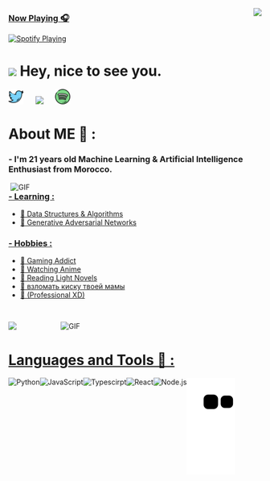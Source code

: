 <a href="https://discord.gg/11pm"> <img  align="right" src="https://lanyard.cnrad.dev/api/428692060619407370?idleMessage=%22𝙇𝙖𝙯𝙮%20𝙋𝙚𝙤𝙥𝙡𝙚%20𝙒𝙤𝙧𝙠%20𝙎𝙢𝙖𝙧𝙩𝙚𝙧.%22&borderRadius=25px" />
### Now Playing 🎧

[<img src="https://spotify-github-profile.vercel.app/api/view.svg?uid=rsspczkp3g4guni467rak4x8e&cover_image=true&theme=natemoo-re" alt="Spotify Playing" width="350" style="align: left"/>](https://open.spotify.com/user/rsspczkp3g4guni467rak4x8e)



<h1><img src="https://emojis.slackmojis.com/emojis/images/1531849430/4246/blob-sunglasses.gif?1531849430" width="30"/> Hey, nice to see you.</h1>

<p align="left">
<a href="https://twitter.com/11pmU" target="_blank"><img height="30" src="https://raw.githubusercontent.com/AbhishekMaira10/AbhishekMaira10/master/Resources/png/twitter.png?raw=true"></a>&nbsp;&nbsp;&nbsp;&nbsp;&nbsp;
<a href="https://www.instagram.com/Th3r3alz3r0_/" target="_blank"><img height="30" src="https://image.flaticon.com/icons/svg/725/725278.svg"></a>&nbsp;&nbsp;&nbsp;&nbsp;&nbsp;
<a href="https://open.spotify.com/user/rsspczkp3g4guni467rak4x8e" target="_blank"><img height="30" src="https://raw.githubusercontent.com/AbhishekMaira10/AbhishekMaira10/master/Resources/png/spotify.png?raw=true"></a>&nbsp;&nbsp;&nbsp;&nbsp;&nbsp;

<br />


# About ME 💬 :

### - I'm 21 years  old Machine Learning & Artificial Intelligence Enthusiast from Morocco.

<a href="https://discord.gg/11pm" target="_blank"> <img hight="400" width="500" alt="GIF" align="right" src="https://github.com/Xx-Ashutosh-xX/Xx-Ashutosh-xX/blob/master/assets/1936.gif">

### - Learning :
- 🐧 Data Structures & Algorithms
- 🐧 Generative Adversarial Networks

### - Hobbies : 
- 🐧 Gaming Addict
- 🐧 Watching Anime
- 🐧 Reading Light Novels
- 🐧 взломать киску твоей мамы
- 🐧 (Professional XD)
</br>

<a href="https://discord.gg/11pm" target="_blank"> <img src="https://discord.c99.nl/widget/theme-3/428692060619407370.png"/></a>
<a href="https://discord.gg/11pm" target="_blank"> <img hight="20" width="400" alt="GIF" align="right" src="https://readme-typing-svg.herokuapp.com?font=anaglyph&color=%239F33CF&lines=%F0%9F%91%8B+Hi+there!+I'm+z%E2%82%ACr0;Add+Me+!">


# Languages and Tools 🐍 :

<a href="https://www.python.org" target="_blank"><img align="left" alt="Python" height ="25px" src="https://raw.githubusercontent.com/rahul-jha98/github_readme_icons/main/language_and_tools/square/python/python.svg"></a>
<a href="https://developer.mozilla.org/en-US/docs/Web/JavaScript" target="_blank"> <img align="left" alt="JavaScript" height ="25px"  src="https://raw.githubusercontent.com/rahul-jha98/github_readme_icons/main/language_and_tools/square/javascript/javascript.svg"> </a>
<a href="https://www.typescriptlang.org/" target="_blank"><img align="left" alt="Typescirpt" height ="25px" src="https://raw.githubusercontent.com/rahul-jha98/github_readme_icons/main/language_and_tools/square/typescript/typescript.svg"></a>
<a href="https://reactjs.org/" target="_blank"> <img align="left" alt="React" height ="25px" src="https://raw.githubusercontent.com/rahul-jha98/github_readme_icons/main/language_and_tools/square/react/react.svg"></a>
<a href="https://nodejs.org" target="_blank"><img align="left" alt="Node.js" height ="25px" src="https://raw.githubusercontent.com/rahul-jha98/github_readme_icons/main/language_and_tools/square/node/node.svg"></a>


<a href="https://discord.gg/11pm" target="_blank"><img src="https://github.com/rafaballerini/rafaballerini/blob/output/github-contribution-grid-snake.svg" alt="sneke"></a>
